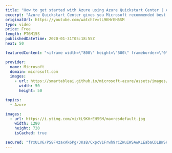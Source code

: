 ```yaml
---
title: "How to get started with Azure using Azure Quickstart Center | Azure Friday"
excerpt: "Azure Quickstart Center gives you Microsoft recommended best practices to set up your Azure environment and create your first cloud project with confidence. Ayesha Ghaffar joins Donovan Brown to show how to get started with Azure using Azure Quickstart Center.  1:22 - Demo  Get started with the Azure"
originalUrl: https://youtube.com/watch?v=tL9KHrEH5SM
type: video
price: Free
length: PT6M15S
publishedDateTime: 2020-01-31T05:18:55Z
heat: 50

featuredContent: "<iframe width=\"800\" height=\"500\" frameborder=\"0\" src=\"https://www.youtube.com/embed/tL9KHrEH5SM\" allow=\"accelerometer; autoplay; encrypted-media; gyroscope; picture-in-picture\" allowfullscreen></iframe>"

provider:
  name: Microsoft
  domain: microsoft.com
  images:
    - url: https://smartableai.github.io/microsoft-azure/assets/images/organizations/microsoft.com-50x50.jpg
      width: 50
      height: 50

topics:
  - Azure

images:
  - url: https://i.ytimg.com/vi/tL9KHrEH5SM/maxresdefault.jpg
    width: 1280
    height: 720
    isCached: true

secured: "frxULV6/PS8F4zaxAk6Pg/3KsB/CxpcV1Frwh9rCZWuIWSAwKLEabaCDLBWSKqEcE58vKRSNe31tMMBriWrG+ZgkP9t7KbAjhYJp2L5F/kWCmBnVkkzoN3xevc0IMzrAPsWjw4P5v4pLR7RnPdlICoH9i3MM5uyJQftv4aAqHxAjfI16gArljIKtiWVsUwp6E0amxmUV8wOa0VviKRofPakJIUqwtNYxOLV+ow/fhWv1R0iBC3N81gW6nut2KA+hebQQPqRYLupx4NLSFY38yU+ikVtL/14wfAieVyv6o2lA8dKIHvvP/A0+Vxj536m0sohzv0SsOF//60azsgEUlyUhHsbPbsjcWZRCqQw5HDcAD91kqPqhfEXxrzAMP+hjHjmw6h7nW6S1NxShDjqEuj8JdRkbgG2dHRmN/x5DK/g=;jFzw+RpkPdZbRnVm0hnMDw=="
---
```


